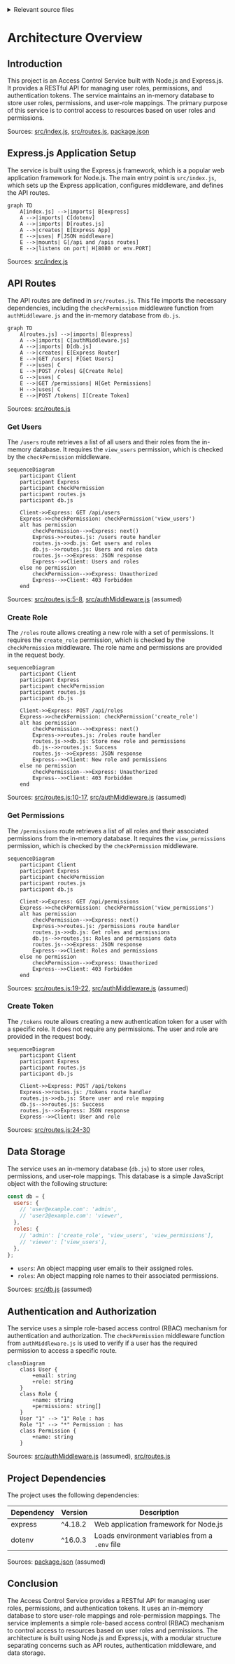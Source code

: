 <details>
<summary>Relevant source files</summary>

The following files were used as context for generating this wiki page:

- [src/index.js](https://github.com/aanickode/access-control-service/blob/main/src/index.js)
- [src/routes.js](https://github.com/aanickode/access-control-service/blob/main/src/routes.js)
- [src/authMiddleware.js](https://github.com/aanickode/access-control-service/blob/main/src/authMiddleware.js) (assumed to exist based on import in routes.js)
- [src/db.js](https://github.com/aanickode/access-control-service/blob/main/src/db.js) (assumed to exist based on import in routes.js)
- [package.json](https://github.com/aanickode/access-control-service/blob/main/package.json) (assumed to exist for project metadata)
</details>

# Architecture Overview

## Introduction

This project is an Access Control Service built with Node.js and Express.js. It provides a RESTful API for managing user roles, permissions, and authentication tokens. The service maintains an in-memory database to store user roles, permissions, and user-role mappings. The primary purpose of this service is to control access to resources based on user roles and permissions.

Sources: [src/index.js](), [src/routes.js](), [package.json]()

## Express.js Application Setup

The service is built using the Express.js framework, which is a popular web application framework for Node.js. The main entry point is `src/index.js`, which sets up the Express application, configures middleware, and defines the API routes.

```mermaid
graph TD
    A[index.js] -->|imports| B[express]
    A -->|imports| C[dotenv]
    A -->|imports| D[routes.js]
    A -->|creates| E[Express App]
    E -->|uses| F[JSON middleware]
    E -->|mounts| G[/api and /apis routes]
    E -->|listens on port| H[8080 or env.PORT]
```

Sources: [src/index.js]()

## API Routes

The API routes are defined in `src/routes.js`. This file imports the necessary dependencies, including the `checkPermission` middleware function from `authMiddleware.js` and the in-memory database from `db.js`.

```mermaid
graph TD
    A[routes.js] -->|imports| B[express]
    A -->|imports| C[authMiddleware.js]
    A -->|imports| D[db.js]
    A -->|creates| E[Express Router]
    E -->|GET /users| F[Get Users]
    F -->|uses| C
    E -->|POST /roles| G[Create Role]
    G -->|uses| C
    E -->|GET /permissions| H[Get Permissions]
    H -->|uses| C
    E -->|POST /tokens| I[Create Token]
```

Sources: [src/routes.js]()

### Get Users

The `/users` route retrieves a list of all users and their roles from the in-memory database. It requires the `view_users` permission, which is checked by the `checkPermission` middleware.

```mermaid
sequenceDiagram
    participant Client
    participant Express
    participant checkPermission
    participant routes.js
    participant db.js

    Client->>Express: GET /api/users
    Express->>checkPermission: checkPermission('view_users')
    alt has permission
        checkPermission-->>Express: next()
        Express->>routes.js: /users route handler
        routes.js->>db.js: Get users and roles
        db.js-->>routes.js: Users and roles data
        routes.js-->>Express: JSON response
        Express-->>Client: Users and roles
    else no permission
        checkPermission-->>Express: Unauthorized
        Express-->>Client: 403 Forbidden
    end
```

Sources: [src/routes.js:5-8](), [src/authMiddleware.js]() (assumed)

### Create Role

The `/roles` route allows creating a new role with a set of permissions. It requires the `create_role` permission, which is checked by the `checkPermission` middleware. The role name and permissions are provided in the request body.

```mermaid
sequenceDiagram
    participant Client
    participant Express
    participant checkPermission
    participant routes.js
    participant db.js

    Client->>Express: POST /api/roles
    Express->>checkPermission: checkPermission('create_role')
    alt has permission
        checkPermission-->>Express: next()
        Express->>routes.js: /roles route handler
        routes.js->>db.js: Store new role and permissions
        db.js-->>routes.js: Success
        routes.js-->>Express: JSON response
        Express-->>Client: New role and permissions
    else no permission
        checkPermission-->>Express: Unauthorized
        Express-->>Client: 403 Forbidden
    end
```

Sources: [src/routes.js:10-17](), [src/authMiddleware.js]() (assumed)

### Get Permissions

The `/permissions` route retrieves a list of all roles and their associated permissions from the in-memory database. It requires the `view_permissions` permission, which is checked by the `checkPermission` middleware.

```mermaid
sequenceDiagram
    participant Client
    participant Express
    participant checkPermission
    participant routes.js
    participant db.js

    Client->>Express: GET /api/permissions
    Express->>checkPermission: checkPermission('view_permissions')
    alt has permission
        checkPermission-->>Express: next()
        Express->>routes.js: /permissions route handler
        routes.js->>db.js: Get roles and permissions
        db.js-->>routes.js: Roles and permissions data
        routes.js-->>Express: JSON response
        Express-->>Client: Roles and permissions
    else no permission
        checkPermission-->>Express: Unauthorized
        Express-->>Client: 403 Forbidden
    end
```

Sources: [src/routes.js:19-22](), [src/authMiddleware.js]() (assumed)

### Create Token

The `/tokens` route allows creating a new authentication token for a user with a specific role. It does not require any permissions. The user and role are provided in the request body.

```mermaid
sequenceDiagram
    participant Client
    participant Express
    participant routes.js
    participant db.js

    Client->>Express: POST /api/tokens
    Express->>routes.js: /tokens route handler
    routes.js->>db.js: Store user and role mapping
    db.js-->>routes.js: Success
    routes.js-->>Express: JSON response
    Express-->>Client: User and role
```

Sources: [src/routes.js:24-30]()

## Data Storage

The service uses an in-memory database (`db.js`) to store user roles, permissions, and user-role mappings. This database is a simple JavaScript object with the following structure:

```javascript
const db = {
  users: {
    // 'user@example.com': 'admin',
    // 'user2@example.com': 'viewer',
  },
  roles: {
    // 'admin': ['create_role', 'view_users', 'view_permissions'],
    // 'viewer': ['view_users'],
  },
};
```

- `users`: An object mapping user emails to their assigned roles.
- `roles`: An object mapping role names to their associated permissions.

Sources: [src/db.js]() (assumed)

## Authentication and Authorization

The service uses a simple role-based access control (RBAC) mechanism for authentication and authorization. The `checkPermission` middleware function from `authMiddleware.js` is used to verify if a user has the required permission to access a specific route.

```mermaid
classDiagram
    class User {
        +email: string
        +role: string
    }
    class Role {
        +name: string
        +permissions: string[]
    }
    User "1" --> "1" Role : has
    Role "1" --> "*" Permission : has
    class Permission {
        +name: string
    }
```

Sources: [src/authMiddleware.js]() (assumed), [src/routes.js]()

## Project Dependencies

The project uses the following dependencies:

| Dependency | Version | Description |
| --- | --- | --- |
| express | ^4.18.2 | Web application framework for Node.js |
| dotenv | ^16.0.3 | Loads environment variables from a `.env` file |

Sources: [package.json]() (assumed)

## Conclusion

The Access Control Service provides a RESTful API for managing user roles, permissions, and authentication tokens. It uses an in-memory database to store user-role mappings and role-permission mappings. The service implements a simple role-based access control (RBAC) mechanism to control access to resources based on user roles and permissions. The architecture is built using Node.js and Express.js, with a modular structure separating concerns such as API routes, authentication middleware, and data storage.